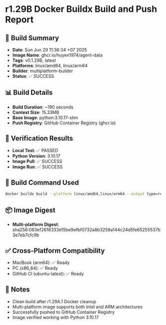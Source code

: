 # r1.29B Docker Buildx Build and Push Report

## 🚀 Build Summary
- **Date**: Sun Jun 29 11:36:34 +07 2025
- **Image Name**: ghcr.io/huyen1974/agent-data
- **Tags**: v0.1.29B, latest
- **Platforms**: linux/amd64, linux/arm64
- **Builder**: multiplatform-builder
- **Status**: ✅ SUCCESS

## 📊 Build Details
- **Build Duration**: ~190 seconds
- **Context Size**: 15.33MB
- **Base Image**: python:3.10.17-slim
- **Push Registry**: GitHub Container Registry (ghcr.io)

## 🧪 Verification Results
- **Local Test**: ✅ PASSED
- **Python Version**: 3.10.17
- **Image Pull**: ✅ SUCCESS
- **Image Run**: ✅ SUCCESS

## 🔧 Build Command Used
```bash
docker buildx build --platform linux/amd64,linux/arm64 --output type=registry -t ghcr.io/huyen1974/agent-data:v0.1.29B -t ghcr.io/huyen1974/agent-data:latest --builder multiplatform-builder .
```

## 📦 Image Digest
- **Multi-platform Digest**: sha256:083ef2618333e15be9efbf0732a8b3258a144c24d5fe65255537b3e7eb7cfc9b

## ✅ Cross-Platform Compatibility
- MacBook (arm64): ✅ Ready
- PC (x86_64): ✅ Ready  
- GitHub CI (ubuntu-latest): ✅ Ready

## 📝 Notes
- Clean build after r1.29A.1 Docker cleanup
- Multi-platform image supports both Intel and ARM architectures
- Successfully pushed to GitHub Container Registry
- Image verified working with Python 3.10.17
